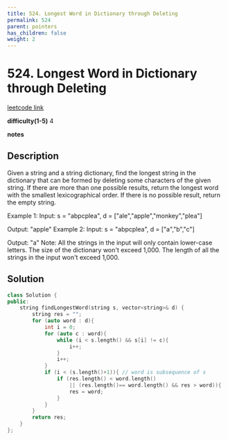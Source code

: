 ```yaml
---
title: 524. Longest Word in Dictionary through Deleting
permalink: 524
parent: pointers
has_children: false
weight: 2
---
```

# 524. Longest Word in Dictionary through Deleting
[leetcode link](https://leetcode.com/problems/longest-word-in-dictionary-through-deleting/)

**difficulty(1-5)** 
4

**notes**   


## Description
Given a string and a string dictionary, find the longest string in the dictionary that can be formed by deleting some characters of the given string. If there are more than one possible results, return the longest word with the smallest lexicographical order. If there is no possible result, return the empty string.

Example 1:
Input:
s = "abpcplea", d = ["ale","apple","monkey","plea"]

Output: 
"apple"
Example 2:
Input:
s = "abpcplea", d = ["a","b","c"]

Output: 
"a"
Note:
All the strings in the input will only contain lower-case letters.
The size of the dictionary won't exceed 1,000.
The length of all the strings in the input won't exceed 1,000.

## Solution

```c++
class Solution {
public:
    string findLongestWord(string s, vector<string>& d) {
        string res = "";
        for (auto word : d){
            int i = 0; 
            for (auto c : word){
                while (i < s.length() && s[i] != c){
                    i++;
                }
                i++;
            }
            if (i < (s.length()+1)){ // word is subsequence of s
                if (res.length() < word.length()
                    || (res.length()== word.length() && res > word)){
                    res = word;
                }
            }
        }
        return res;
    }
};
```

<!-- 
Default label
{: .label }

Blue label
{: .label .label-blue }

Stable
{: .label .label-green }

New release
{: .label .label-purple }

Coming soon
{: .label .label-yellow }

Deprecated
{: .label .label-red } -->
